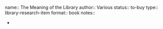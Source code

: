 name:: The Meaning of the Library
author:: Various
status:: to-buy
type:: library-research-item
format:: book
notes::

-